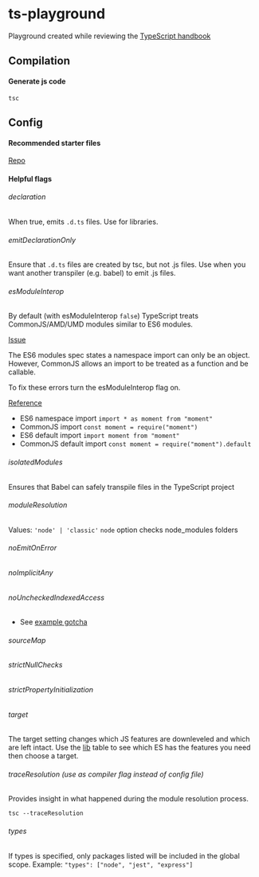 # ts-playground

Playground created while reviewing the [TypeScript handbook][1]

## Compilation

#### Generate js code

```console
tsc
```

## Config

#### Recommended starter files

[Repo][2]

#### Helpful flags

###### declaration
When true, emits `.d.ts` files. Use for libraries.
###### emitDeclarationOnly
Ensure that `.d.ts` files are created by tsc, but not .js files. Use when you want another transpiler (e.g. babel) to emit .js files.
###### esModuleInterop

By default (with esModuleInterop `false`) TypeScript treats CommonJS/AMD/UMD modules similar to ES6 modules.

<u>Issue</u>

The ES6 modules spec states a namespace import can only be an object. However, CommonJS allows an import to be treated as a function and be callable.

To fix these errors turn the esModuleInterop flag on.

<u>Reference</U>

- ES6 namespace import `import * as moment from "moment"`
- CommonJS import `const moment = require("moment")`
- ES6 default import `import moment from "moment"`
- CommonJS default import `const moment = require("moment").default`

###### isolatedModules
Ensures that Babel can safely transpile files in the TypeScript project
###### moduleResolution
Values: `'node' | 'classic'`
`node` option checks node_modules folders
###### noEmitOnError
###### noImplicitAny
###### noUncheckedIndexedAccess
- See [example gotcha](/gotchas/indexed-access.ts)
###### sourceMap
###### strictNullChecks
###### strictPropertyInitialization
###### target
The target setting changes which JS features are downleveled and which are left intact. Use the [lib][3] table to see which ES has the features you need then choose a target.
###### traceResolution (use as compiler flag instead of config file)
Provides insight in what happened during the module resolution process.
```console
tsc --traceResolution
```
###### types
If types is specified, only packages listed will be included in the global scope. Example:
 `"types": ["node", "jest", "express"]`

[1]:https://www.typescriptlang.org/docs/handbook/intro.html
[2]:https://github.com/tsconfig/bases#centralized-recommendations-for-tsconfig-bases
[3]:https://www.typescriptlang.org/tsconfig#lib